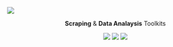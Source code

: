 <img src="https://media.exorde.io/brand/landscape-logo-color.svg">
<p align="center"><b>Scraping</b> & <b>Data Analaysis</b> Toolkits</p>

<p align="center">
  <a href="data_hub"><img src="https://img.shields.io/badge/how%20to-analyse%20data-red?style=for-the-badge" /></a>
  <a href="scraping"><img src="https://img.shields.io/badge/how%20to-scrap%20data-blue?style=for-the-badge" /></a>
  <a href="client"><img src="https://img.shields.io/badge/how%20to-mine%20EXD-yellowgreen?style=for-the-badge" /></a>
</p>
